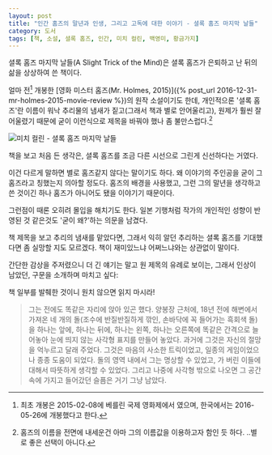 ```yaml
---
layout: post
title: "인간 홈즈의 말년과 인생, 그리고 고독에 대한 이야기 - 셜록 홈즈 마지막 날들"
category: 도서
tags: [책, 소설, 셜록 홈즈, 인간, 미치 컬린, 백영미, 황금가지]
---
```


셜록 홈즈 마지막 날들(A Slight Trick of the Mind)은 셜록 홈즈가 은퇴하고 난 뒤의 삶을 상상하여 쓴 책이다.

얼마 전[^1] 개봉한 [영화 미스터 홈즈(Mr. Holmes, 2015)]({% post_url 2016-12-31-mr-holmes-2015-movie-review %})의 원작 소설이기도 한데,
개인적으론 '셜록 홈즈'란 이름이 워낙 추리물의 냄새가 짙고(그래서 책과 별로 안어울리고),
원제가 훨씬 잘 어울렸기 때문에 굳이 이런식으로 제목을 바꿔야 했나 좀 불만스럽다.[^2]

[^1]: 최초 개봉은 2015-02-08에 베를린 국제 영화제에서 였으며, 한국에서는 2016-05-26에 개봉했다고 한다.

[^2]: 홈즈의 이름을 전면에 내세운건 아마 그의 이름값을 이용하고자 함인 듯 하다. ..별로 좋은 선택이 아니다.

![미치 컬린 - 셜록 홈즈 마지막 날들](https://lh3.googleusercontent.com/-UdCkswk1ETQ/WGexXFCaYLI/AAAAAAAAShw/_VuNon5CmnM_uTYyVum1TYv1uLVkJAu6ACKgB/w317/a-slight-trick-of-the-mind-book.jpg "셜록 홈즈 은퇴한 후를 그린 팬 메이드 소설이다.")

책을 보고 처음 든 생각은,
셜록 홈즈를 조금 다른 시선으로 그린게 신선하다는 거였다.

이건 다르게 말하면 별로 홈즈같지 않다는 말이기도 하다.
왜 이야기의 주인공을 굳이 그 홈즈라고 칭했는지 의아할 정도다.
홈즈의 배경을 사용했고, 그런 그의 말년을 생각하고 쓴 것이긴 하나
홈즈가 아니어도 됐을 이야기기 때문이다.

그런점이 때론 오히려 몰입을 해치기도 한다.
일본 기행처럼 작가의 개인적인 성향이 반영된 것 같은것도 '굳이 왜?'하는 의문을 남겼다.

책 제목을 보고 추리의 냄새를 맡았다면,
그래서 익히 알던 추리하는 셜록 홈즈를 기대했다면 좀 실망할 지도 모르겠다.
책이 재미있느냐 어쩌느냐와는 상관없이 말이다.

간단한 감상을 주저렸으니 더 긴 얘기는 말고
원 제목의 유례로 보이는, 그래서 인상이 남았던, 구문을 소개하며 마치고 싶다:

<div class="im im-warning">
책 일부를 발췌한 것이니 원치 않으면 읽지 마시라!
</div>

> 그는 전에도 똑같은 자리에 앉아 있곤 했다. 양봉장 근처에, 18년 전에 해변에서 가져온 네 개의 돌(조수에 반질반질하게 깎인, 손바닥에 꼭 들어가는 흑회색 돌)을 하나는 앞에, 하나는 뒤에, 하나는 왼쪽, 하나는 오른쪽에 똑같은 간격으로 늘어놓아 눈에 띄지 않는 사각형 표지를 만들어 놓았다. 과거에 그것은 자신의 절망을 억누르고 달래 주었다. 그것은 마음의 사소한 트릭이었고, 일종의 게임이었으나 종종 도움이 되었다. 돌의 영역 내에서 그는 명상할 수 있었고, 가 버린 이들에 대해서 따뜻하게 생각할 수 있었다. 그리고 나중에 사각형 밖으로 나오면 그 공간 속에 가지고 들어갔던 슬픔은 거기 그냥 남았다.
